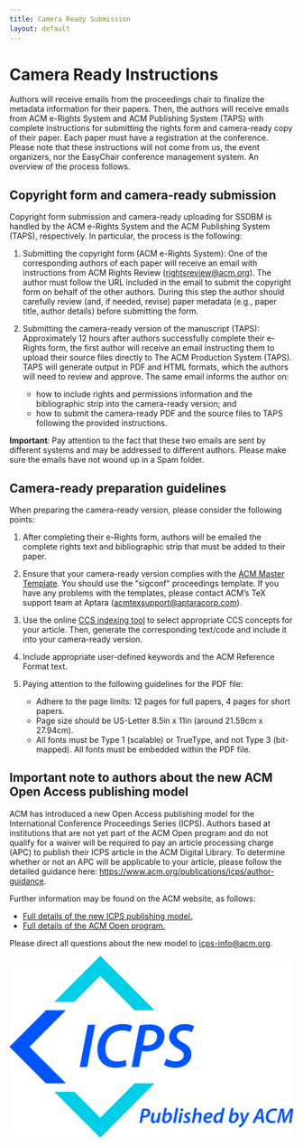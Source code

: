 ```yaml
---
title: Camera Ready Submission
layout: default
---
```


# Camera Ready Instructions

Authors will receive emails from the proceedings chair to finalize the metadata information for their papers. Then, the authors will receive emails from ACM e-Rights System and ACM Publishing System (TAPS) with complete instructions for submitting the rights form and camera-ready copy of their paper. Each paper must have a registration at the conference. Please note that these instructions will not come from us, the event organizers, nor the EasyChair conference management system. An overview of the process follows.

## Copyright form and camera-ready submission

Copyright form submission and camera-ready uploading for SSDBM is handled by the ACM e-Rights System and the ACM Publishing System (TAPS), respectively. In particular, the process is the following:

1. Submitting the copyright form (ACM e-Rights System): One of the corresponding authors of each paper will receive an email with instructions from ACM Rights Review (rightsreview@acm.org). The author must follow the URL included in the email to submit the copyright form on behalf of the other authors. During this step the author should carefully review (and, if needed, revise) paper metadata (e.g., paper title, author details) before submitting the form.

2. Submitting the camera-ready version of the manuscript (TAPS): Approximately 12 hours after authors successfully complete their e-Rights form, the first author will receive an email instructing them to upload their source files directly to The ACM Production System (TAPS). TAPS will generate output in PDF and HTML formats, which the authors will need to review and approve. The same email informs the author on:

   * how to include rights and permissions information and the bibliographic strip into the camera-ready version; and
   * how to submit the camera-ready PDF and the source files to TAPS following the provided instructions.

**Important**: Pay attention to the fact that these two emails are sent by different systems and may be addressed to different authors. Please make sure the emails have not wound up in a Spam folder. 

## Camera-ready preparation guidelines

When preparing the camera-ready version, please consider the following points:

1. After completing their e-Rights form, authors will be emailed the complete rights text and bibliographic strip that must be added to their paper.

2. Ensure that your camera-ready version complies with the [ACM Master Template](https://www.acm.org/publications/proceedings-template). You should use the "sigconf" proceedings template. If you have any problems with the templates, please contact ACM’s TeX support team at Aptara (<acmtexsupport@aptaracorp.com>).

3. Use the online [CCS indexing tool](https://dl.acm.org/ccs) to select appropriate CCS concepts for your article. Then, generate the corresponding text/code and include it into your camera-ready version.

4. Include appropriate user-defined keywords and the ACM Reference Format text.

5. Paying attention to the following guidelines for the PDF file:

   * Adhere to the page limits: 12 pages for full papers, 4 pages for short papers.
   * Page size should be US-Letter 8.5in x 11in (around 21.59cm x 27.94cm).
   * All fonts must be Type 1 (scalable) or TrueType, and not Type 3 (bit-mapped). All fonts must be embedded within the PDF file.

## Important note to authors about the new ACM Open Access publishing model

ACM has introduced a new Open Access publishing model for the International Conference Proceedings Series (ICPS). Authors based at institutions that are not yet part of the ACM Open program and do not qualify for a waiver will be required to pay an article processing charge (APC) to publish their ICPS article in the ACM Digital Library. To determine whether or not an APC will be applicable to your article, please follow the detailed guidance here: https://www.acm.org/publications/icps/author-guidance.

Further information may be found on the ACM website, as follows:

- [Full details of the new ICPS publishing model.](https://www.acm.org/publications/icps/faq)
- [Full details of the ACM Open program.](https://www.acm.org/publications/openaccess)

Please direct all questions about the new model to icps-info@acm.org.

[![ACM ICPS](./assets/images/ACM_ICPS_v.2B.jpg)](https://www.acm.org/publications/icps)
